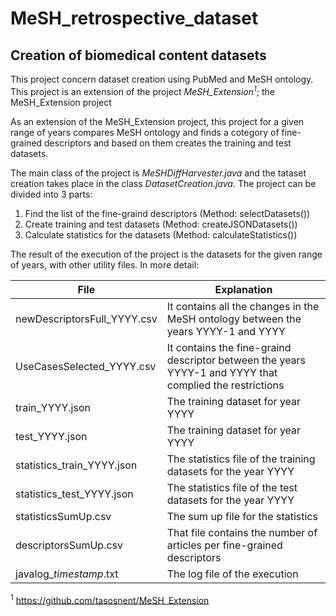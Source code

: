 # MeSH_retrospective_dataset
## Creation of biomedical content datasets

This project concern dataset creation using PubMed and MeSH ontology.
This project is an extension of the project *MeSH_Extension<sup>1</sup>*; the MeSH_Extension project  

As an extension of the MeSH_Extension project, this project for a given range of years compares MeSH ontology and finds a cotegory of fine-grained descriptors and based on them creates the training and test datasets.

The main class of the project is *MeSHDiffHarvester.java* and the tataset creation takes place in the class *DatasetCreation.java*. 
The project can be divided into 3 parts:

1. Find the list of the fine-graind descriptors (Method: selectDatasets())
2. Create training and test datasets (Method: createJSONDatasets())
3. Calculate statistics for the datasets (Method: calculateStatistics())

The result of the execution of the project is the datasets for the given range of years, with other utility files. In more detail:

|File|Explanation|
|---|---|
|newDescriptorsFull_YYYY.csv|It contains all the changes in the MeSH ontology between the years YYYY-1 and YYYY|
|UseCasesSelected_YYYY.csv|It contains the fine-graind descriptor between the years YYYY-1 and YYYY that complied the restrictions|
|train_YYYY.json|The training dataset for year YYYY|
|test_YYYY.json|The training dataset for year YYYY|
|statistics_train_YYYY.json|The statistics file of the training datasets for the year YYYY|
|statistics_test_YYYY.json|The statistics file of the test datasets for the year YYYY|
|statisticsSumUp.csv|The sum up file for the statistics|
|descriptorsSumUp.csv|That file contains the number of articles per fine-grained descriptors|
|javalog_*timestamp*.txt|The log file of the execution|

<sup>1</sup> https://github.com/tasosnent/MeSH_Extension
